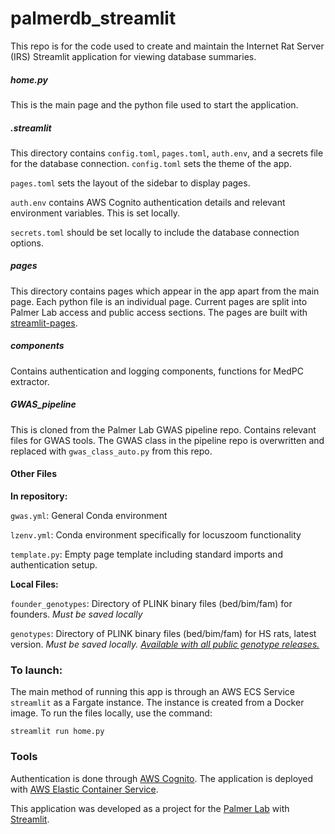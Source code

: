 # palmerdb_streamlit
This repo is for the code used to create and maintain the Internet Rat Server (IRS) Streamlit application for viewing database summaries.

##### home.py 
This is the main page and the python file used to start the application.
##### .streamlit
This directory contains ```config.toml```, ```pages.toml```, ```auth.env```, and a secrets file for the database connection.
```config.toml``` sets the theme of the app.

```pages.toml``` sets the layout of the sidebar to display pages.

```auth.env``` contains AWS Cognito authentication details and relevant environment variables. This is set locally.

```secrets.toml``` should be set locally to include the database connection options.

##### pages
This directory contains pages which appear in the app apart from the main page. Each python file is an individual page. Current pages are split into Palmer Lab access and public access sections. The pages are built with [streamlit-pages](https://github.com/blackary/st_pages).

##### components
Contains authentication and logging components, functions for MedPC extractor.

##### GWAS_pipeline
This is cloned from the Palmer Lab GWAS pipeline repo. Contains relevant files for GWAS tools. The GWAS class in the pipeline repo is overwritten and replaced with ```gwas_class_auto.py``` from this repo.

#### Other Files
**In repository:**

```gwas.yml```: General Conda environment 

```lzenv.yml```: Conda environment specifically for locuszoom functionality

```template.py```: Empty page template including standard imports and authentication setup.

**Local Files:**

```founder_genotypes```: Directory of PLINK binary files (bed/bim/fam) for founders. *Must be saved locally*

```genotypes```: Directory of PLINK binary files (bed/bim/fam) for HS rats, latest version. *Must be saved locally. [Available with all public genotype releases.](https://irs.ratgenes.org/Genotyping%20Reports)*


### To launch:
The main method of running this app is through an AWS ECS Service  ```streamlit``` as a Fargate instance. The instance is created from a Docker image. To run the files locally, use the command:
```
streamlit run home.py
```

### Tools
Authentication is done through [AWS Cognito](https://aws.amazon.com/cognito/). The application is deployed with [AWS Elastic Container Service](https://aws.amazon.com/ecs/).

This application was developed as a project for the [Palmer Lab](https://palmerlab.org) with [Streamlit](https://streamlit.io).
